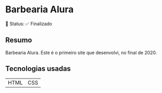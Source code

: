 # Barbearia Alura
<p>🔷  Status: ✅ Finalizado </p>

<h2>Resumo</h2>
  <p>
    Barbearia Alura. Este é o primeiro site que desenvolvi, no final de 2020.
  </p>

<h2>Tecnologias usadas</h2>
<table>
  <tr>
    <td>HTML</td>
    <td>CSS</td>
  </tr>
  
</table>

